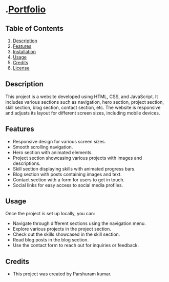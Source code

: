 #  .[Portfolio](#krparshuram.netlify.com)

## Table of Contents
1. [Description](#description)
2. [Features](#features)
3. [Installation](#installation)
4. [Usage](#usage)
5. [Credits](#credits)
6. [License](#license)

## Description
This project is a website developed using HTML, CSS, and JavaScript. It includes various sections such as navigation, hero section, project section, skill section, blog section, contact section, etc. The website is responsive and adjusts its layout for different screen sizes, including mobile devices.

## Features
- Responsive design for various screen sizes.
- Smooth scrolling navigation.
- Hero section with animated elements.
- Project section showcasing various projects with images and descriptions.
- Skill section displaying skills with animated progress bars.
- Blog section with posts containing images and text.
- Contact section with a form for users to get in touch.
- Social links for easy access to social media profiles.



## Usage
Once the project is set up locally, you can:
- Navigate through different sections using the navigation menu.
- Explore various projects in the project section.
- Check out the skills showcased in the skill section.
- Read blog posts in the blog section.
- Use the contact form to reach out for inquiries or feedback.

## Credits
- This project was created by Parshuram kumar.

